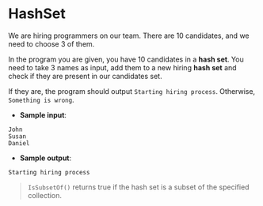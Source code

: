 # HashSet

We are hiring programmers on our team. There are 10 candidates, and we need to choose 3 of them.

In the program you are given, you have 10 candidates in a **hash set**. You need to take 3 names as input, add them to a new hiring **hash set** and check if they are present in our candidates set.

If they are, the program should output `Starting hiring process`. Otherwise, `Something is wrong`.

- **Sample input**:  
```
John
Susan
Daniel
```

- **Sample output**:  
```
Starting hiring process
```

>`IsSubsetOf()` returns true if the hash set is a subset of the specified collection.
